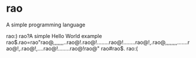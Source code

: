 # rao
A simple programming language


rao:)
rao?A simple Hello World example
rao$.rao=rao"rao@,,,,,,,..rao@!.rao@!........rao@!........rao@!,.rao@,,,,,,,,.......rao@!,.rao@!,....rao@!........rao@!rao@"
rao#rao$.
rao:(

